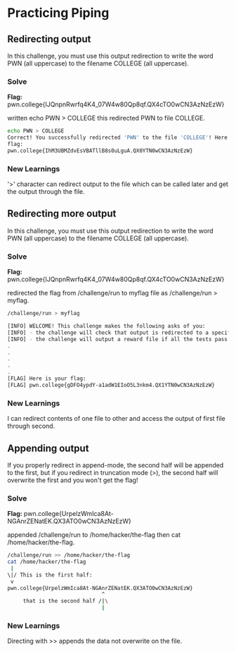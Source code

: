 # Practicing Piping

## Redirecting output

In this challenge, you must use this output redirection to write the word PWN (all uppercase)
to the filename COLLEGE (all uppercase).

### Solve
**Flag:** pwn.college{IJQnpnRwrfq4K4_07W4w80Qp8qf.QX4cTO0wCN3AzNzEzW}

written echo PWN > COLLEGE this redirected PWN to file COLLEGE. 

```bash
echo PWN > COLLEGE
Correct! You successfully redirected 'PWN' to the file 'COLLEGE'! Here is your
flag:
pwn.college{IhM3UBMZdvEsVBATllB8s0uLguA.QX0YTN0wCN3AzNzEzW}
```

### New Learnings
'>' character can redirect output to the file which can be called later and get the output through the file. 


## Redirecting more output

In this challenge, you must use this output redirection to write the word PWN (all uppercase)
to the filename COLLEGE (all uppercase).

### Solve
**Flag:** pwn.college{IJQnpnRwrfq4K4_07W4w80Qp8qf.QX4cTO0wCN3AzNzEzW}

redirected the flag from /challenge/run to myflag file as /challenge/run > myflag.

```bash
/challenge/run > myflag

[INFO] WELCOME! This challenge makes the following asks of you:
[INFO] - the challenge will check that output is redirected to a specific file path : myflag
[INFO] - the challenge will output a reward file if all the tests pass : /flag
.
.
.
.
.
[FLAG] Here is your flag:
[FLAG] pwn.college{gDFO4ypdY-a1adW1EIoO5L3nkm4.QX1YTN0wCN3AzNzEzW}
```

### New Learnings
I can redirect contents of one file to other and access the output of first file through second.


## Appending output

If you properly redirect in append-mode, the second half will be appended to the first, but if you redirect in truncation mode (>), the second half will overwrite the first and you won't get the flag!

### Solve
**Flag:** pwn.college{UrpelzWmIca8At-NGAnrZENatEK.QX3ATO0wCN3AzNzEzW}

appended /challenge/run to /home/hacker/the-flag then cat /home/hacker/the-flag. 

```bash
/challenge/run >> /home/hacker/the-flag
cat /home/hacker/the-flag
 |
\|/ This is the first half:
 v
pwn.college{UrpelzWmIca8At-NGAnrZENatEK.QX3ATO0wCN3AzNzEzW}
                              ^
     that is the second half /|\
                              |
```

### New Learnings
Directing with >> appends the data not overwrite on the file.







